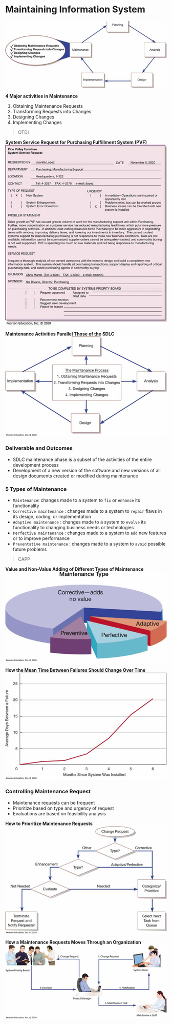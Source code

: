 # Maintaining Information System
![../images/Pasted image 20250102101902.png](../images/Pasted%20image%2020250102101902.png)

**4 Major activities in Maintenance**
1. Obtaining Maintenance Requests
2. Transforming Requests into Changes
3. Designing Changes
4. Implementing Changes

> OTDI

**System Service Request for Purchasing Fulfillment System (PVF)**
![../images/Pasted image 20250102102012.png](../images/Pasted%20image%2020250102102012.png)

**Maintenance Activities Parallel Those of the SDLC**
![../images/Pasted image 20250102102045.png](../images/Pasted%20image%2020250102102045.png)


### Deliverable and Outcomes
- SDLC maintenance phase is a subset of the activities of the entire development process
- Development of a new version of the software and new versions of all design documents created or modified during maintenance

### 5 Types of Maintenance
- `Maintenance`: changes made to a system to `fix` or `enhance` its functionality
- `Corrective maintenance` : changes made to a system to `repair` flaws in its design, coding, or implementation
- `Adaptive maintenance` : changes made to a system to `evolve` its functionality to changing business needs or technologies
- `Perfective maintenance` : changes made to a system to `add` new features or to improve performance
- `Preventative maintenance` : changes made to a system to `avoid` possible future problems

> CAPP

**Value and Non-Value Adding of Different Types of Maintenance**
![../images/Pasted image 20250102102608.png](../images/Pasted%20image%2020250102102608.png)

**How the Mean Time Between Failures Should Change Over Time**
![../images/Pasted image 20250102102626.png](../images/Pasted%20image%2020250102102626.png)

### Controlling Maintenance Request
- Maintenance requests can be frequent
- Prioritize based on type and urgency of request
- Evaluations are based on feasibility analysis


**How to Prioritize Maintenance Requests**
![../images/Pasted image 20250102102828.png](../images/Pasted%20image%2020250102102828.png)

**How a Maintenance Requests Moves Through an Organization**
![../images/Pasted image 20250102102912.png](../images/Pasted%20image%2020250102102912.png)

